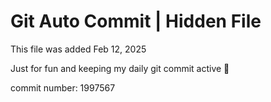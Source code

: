 # Git Auto Commit | Hidden File

This file was added Feb 12, 2025

Just for fun and keeping my daily git commit active 🤪

commit number: 1997567
